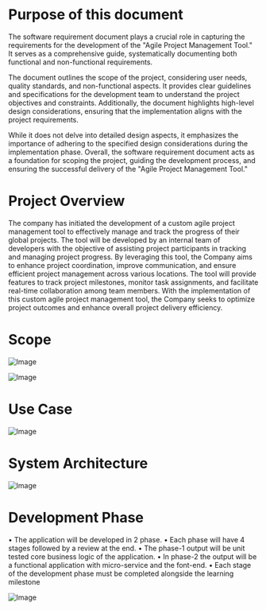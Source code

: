 # Purpose of this document

The software requirement document plays a crucial role in capturing the requirements for the development of the "Agile Project Management Tool." It serves as a comprehensive guide, systematically documenting both functional and non-functional requirements. 

The document outlines the scope of the project, considering user needs, quality standards, and non-functional aspects. It provides clear guidelines and specifications for the development team to understand the project objectives and constraints. Additionally, the document highlights high-level design considerations, ensuring that the implementation aligns with the project requirements.

 While it does not delve into detailed design aspects, it emphasizes the importance of adhering to the specified design considerations during the implementation phase. Overall, the software requirement document acts as a foundation for scoping the project, guiding the development process, and ensuring the successful delivery of the "Agile Project Management Tool."

# Project Overview

The company has initiated the development of a custom agile project management tool to effectively manage and track the progress of their global projects. The tool will be developed by an internal team of developers with the objective of assisting project participants in tracking and managing project progress. By leveraging this tool, the Company aims to enhance project coordination, improve communication, and ensure efficient project management across various locations. The tool will provide features to track project milestones, monitor task assignments, and facilitate real-time collaboration among team members. With the implementation of this custom agile project management tool, the Company seeks to optimize project outcomes and enhance overall project delivery efficiency.


# Scope

![Image](https://user-images.githubusercontent.com/61533356/253164163-b7f5b307-a2e1-44c2-a998-79749e153e49.png)

![Image](https://user-images.githubusercontent.com/61533356/253164230-960a10d7-ce65-42fc-92e6-5a45a1a43d04.png)


# Use Case 

![Image](https://user-images.githubusercontent.com/61533356/253164397-2a5e8989-53b7-46fa-a883-f73930b1d2cf.png)


# System Architecture 

![Image](https://user-images.githubusercontent.com/61533356/253164494-dd7b2447-5291-4051-b78f-f615b9fa4836.png)

# Development Phase

•	The application will be developed in 2 phase. 
•	Each phase will have 4 stages followed by a review at the end. 
•	The phase-1 output will be unit tested core business logic of the application. 
•	In phase-2 the output will be a functional application with micro-service and the font-end.
•	Each stage of the development phase must be completed alongside the learning milestone


![Image](https://user-images.githubusercontent.com/61533356/253164618-945f0a5d-1c1a-4ad5-9dae-85ae7141a7a9.png)
